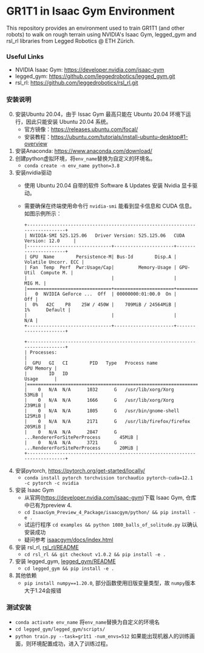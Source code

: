 # GR1T1 in Isaac Gym Environment #
This repository provides an environment used to train GR1T1 (and other robots) to walk on rough terrain using NVIDIA's Isaac Gym, legged_gym and rsl_rl libraries from Legged Robotics @ ETH Zürich.

### Useful Links ###

* NVIDIA Isaac Gym: https://developer.nvidia.com/isaac-gym
* legged_gym: https://github.com/leggedrobotics/legged_gym.git
* rsl_rl: https://github.com/leggedrobotics/rsl_rl.git

### 安装说明 ###

0. 安装Ubuntu 20.04，由于 Issac Gym 最高只能在 Ubuntu 20.04 环境下运行，因此只能安装 Ubuntu 20.04 系统。
    * 官方镜像：https://releases.ubuntu.com/focal/
    * 安装教程：https://ubuntu.com/tutorials/install-ubuntu-desktop#1-overview
1. 安装Anaconda: https://www.anaconda.com/download/
2. 创建python虚拟环境，将`env_name`替换为自定义的环境名。
    - `conda create -n env_name python=3.8`
3. 安装nvidia驱动
    - 使用 Ubuntu 20.04 自带的软件 Software & Updates 安装 Nvidia 显卡驱动。

    - 需要确保在终端使用命令行 `nvidia-smi` 能看到显卡信息和 CUDA 信息。如图示例所示：

        ```
        +-----------------------------------------------------------------------------+
        | NVIDIA-SMI 525.125.06   Driver Version: 525.125.06   CUDA Version: 12.0     |
        |-------------------------------+----------------------+----------------------+
        | GPU  Name        Persistence-M| Bus-Id        Disp.A | Volatile Uncorr. ECC |
        | Fan  Temp  Perf  Pwr:Usage/Cap|         Memory-Usage | GPU-Util  Compute M. |
        |                               |                      |               MIG M. |
        |===============================+======================+======================|
        |   0  NVIDIA GeForce ...  Off  | 00000000:01:00.0  On |                  Off |
        |  0%   42C    P8    25W / 450W |    709MiB / 24564MiB |      1%      Default |
        |                               |                      |                  N/A |
        +-------------------------------+----------------------+----------------------+
                                                                                    
        +-----------------------------------------------------------------------------+
        | Processes:                                                                  |
        |  GPU   GI   CI        PID   Type   Process name                  GPU Memory |
        |        ID   ID                                                   Usage      |
        |=============================================================================|
        |    0   N/A  N/A      1032      G   /usr/lib/xorg/Xorg                 53MiB |
        |    0   N/A  N/A      1666      G   /usr/lib/xorg/Xorg                239MiB |
        |    0   N/A  N/A      1805      G   /usr/bin/gnome-shell              125MiB |
        |    0   N/A  N/A      2171      G   /usr/lib/firefox/firefox          205MiB |
        |    0   N/A  N/A      2847      G   ...RendererForSitePerProcess       45MiB |
        |    0   N/A  N/A      3721      G   ...RendererForSitePerProcess       20MiB |
        +-----------------------------------------------------------------------------+
        ```
4. 安装pytorch, https://pytorch.org/get-started/locally/
    - `conda install pytorch torchvision torchaudio pytorch-cuda=12.1 -c pytorch -c nvidia`
5. 安装 Isaac Gym
    - 从官网(https://developer.nvidia.com/isaac-gym)下载 Isaac Gym, 仓库中已有为preview 4.
    - `cd IsaacGym_Preview_4_Package/isaacgym/python/ && pip install -e .`
    - 试运行程序 `cd examples && python 1080_balls_of_solitude.py` 以确认安装成功
    - 疑问参考 [isaacgym/docs/index.html](IsaacGym_Preview_4_Package/isaacgym/docs/index.html)
6. 安装 rsl_rl, [rsl_rl/README](rsl_rl/README.md)
    - `cd rsl_rl && git checkout v1.0.2 && pip install -e .`
7. 安装 legged_gym, [legged_gym/README](legged_gym/README.md)
    - `cd legged_gym && pip install -e .`
8. 其他依赖
    - `pip install numpy==1.20.0`, 部分函数使用旧版变量类型，故 `numpy`版本大于1.24会报错

### 测试安装 ###

- `conda activate env_name` 将`env_name`替换为自定义的环境名
- `cd legged_gym/legged_gym/scripts/`
- `python train.py --task=gr1t1 -num_envs=512`
如果能出现机器人的训练画面，则环境配置成功，进入了训练过程。

